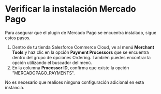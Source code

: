 # Verificar la instalación Mercado Pago

Para asegurar que el plugin de Mercado Pago se encuentra instalado, sigue estos pasos.

1. Dentro de tu tienda Salesforce Commerce Cloud, ve al menú **Merchant Tools** y haz clic en la opción **Payment Processors** que se encuentra dentro del grupo de opciones Ordering. También puedes encontrar la opción utilizando el buscador del menú.
2. En la columna **Processor ID**, confirma que existe la opción "MERCADOPAGO_PAYMENTS". 

No es necesario que realices ninguna configuración adicional en esta instancia.